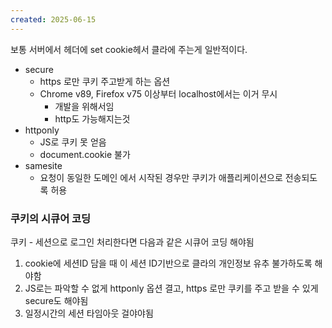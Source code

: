 ```yaml
---
created: 2025-06-15
---
```

보통 서버에서 헤더에 set cookie헤서 클라에 주는게 일반적이다.

- secure
	- https 로만 쿠키 주고받게 하는 옵션
	- Chrome v89, Firefox v75 이상부터 localhost에서는 이거 무시
		- 개발을 위해서임
		- http도 가능해지는것
- httponly
	- JS로 쿠키 못 얻음
	- document.cookie 불가
- samesite
	- 요청이 동일한 도메인 에서 시작된 경우만 쿠키가 애플리케이션으로 전송되도록 허용
### 쿠키의 시큐어 코딩
쿠키 - 세션으로 로그인 처리한다면 다음과 같은 시큐어 코딩 해야됨
1. cookie에 세션ID 담을 때 이 세션 ID기반으로 클라의 개인정보 유추 불가하도록 해야함
2. JS로는 파악할 수 없게 httponly 옵션 결고, https 로만 쿠키를 주고 받을 수 있게 secure도 해야됨
3. 일정시간의 세션 타임아웃 걸야야됨